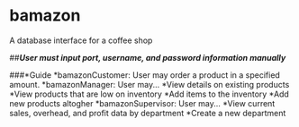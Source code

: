 # bamazon
A database interface for a coffee shop

##__*User must input port, username, and password information manually*__

###*Guide
  *bamazonCustomer: User may order a product in a specified amount.
  *bamazonManager: User may...
    *View details on existing products
    *View products that are low on inventory
    *Add items to the inventory
    *Add new products altogher
  *bamazonSupervisor: User may...
    *View current sales, overhead, and profit data by department
    *Create a new department

